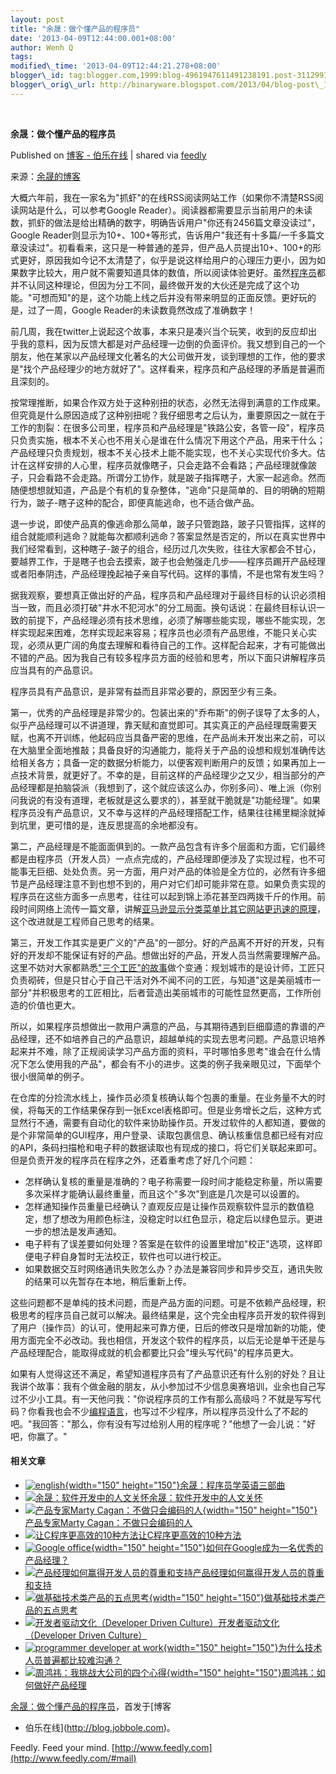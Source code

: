 ```yaml
--- 
layout: post 
title: "余晟：做个懂产品的程序员" 
date: '2013-04-09T12:44:00.001+08:00' 
author: Wenh Q
tags:
modified\_time: '2013-04-09T12:44:21.278+08:00' 
blogger\_id: tag:blogger.com,1999:blog-4961947611491238191.post-3112991589541633629
blogger\_orig\_url: http://binaryware.blogspot.com/2013/04/blog-post\_1665.html
---
```



 
<div class="article">

<div class="header">

**余晟：做个懂产品的程序员**

</div>

<div class="source">

Published on [博客 -
伯乐在线](http://blog.jobbole.com/37797/?utm_source=rss&utm_medium=rss&utm_campaign=%25e4%25bd%2599%25e6%2599%259f%25ef%25bc%259a%25e5%2581%259a%25e4%25b8%25aa%25e6%2587%2582%25e4%25ba%25a7%25e5%2593%2581%25e7%259a%2584%25e7%25a8%258b%25e5%25ba%258f%25e5%2591%2598)
| shared via [feedly](http://www.feedly.com)

</div>

<div>

来源：[余晟的博客](http://www.luanxiang.org/blog/archives/1469.html)

大概六年前，我在一家名为"抓虾"的在线RSS阅读网站工作（如果你不清楚RSS阅读网站是什么，可以参考Google
Reader）。阅读器都需要显示当前用户的未读数，抓虾的做法是给出精确的数字，明确告诉用户"你还有2456篇文章没读过"，Google
Reader则显示为10+、100+等形式，告诉用户"我还有十多篇/一千多篇文章没读过"。初看看来，这只是一种普通的差异，但产品人员提出10+、100+的形式更好，原因我如今记不太清楚了，似乎是说这样给用户的心理压力更小，因为如果数字比较大，用户就不需要知道具体的数值，所以阅读体验更好。虽然<span>[程序员](http://blog.jobbole.com/821/ "程序员的本质")</span>都并不认同这种理论，但因为分工不同，最终做开发的大伙还是完成了这个功能。"可想而知"的是，这个功能上线之后并没有带来明显的正面反馈。更好玩的是，过了一周，Google
Reader的未读数竟然改成了准确数字！

前几周，我在twitter上说起这个故事，本来只是凑兴当个玩笑，收到的反应却出乎我的意料，因为反馈大都是对产品经理一边倒的负面评价。我又想到自己的一个朋友，他在某家以产品经理文化著名的大公司做开发，谈到理想的工作，他的要求是"找个产品经理少的地方就好了"。这样看来，程序员和产品经理的矛盾是普遍而且深刻的。

按常理推断，如果合作双方处于这种别扭的状态，必然无法得到满意的工作成果。但究竟是什么原因造成了这种别扭呢？我仔细思考之后认为，重要原因之一就在于工作的割裂：在很多公司里，程序员和产品经理是"铁路公安，各管一段"，程序员只负责实施，根本不关心也不用关心是谁在什么情况下用这个产品，用来干什么；产品经理只负责规划，根本不关心技术上能不能实现，也不关心实现代价多大。估计在这样安排的人心里，程序员就像瞎子，只会走路不会看路；产品经理就像跛子，只会看路不会走路。所谓分工协作，就是跛子指挥瞎子，大家一起逃命。然而随便想想就知道，产品是个有机的复杂整体，"逃命"只是简单的、目的明确的短期行为，跛子-瞎子这种的配合，即便真能逃命，也不适合做产品。

退一步说，即使产品真的像逃命那么简单，跛子只管跑路，跛子只管指挥，这样的组合就能顺利逃命？就能每次都顺利逃命？答案显然是否定的，所以在真实世界中我们经常看到，这种瞎子-跛子的组合，经历过几次失败，往往大家都会不甘心，要越界工作，于是瞎子也会去摸索，跛子也会勉强走几步——程序员踢开产品经理或者阳奉阴违，产品经理挽起袖子亲自写代码。这样的事情，不是也常有发生吗？

据我观察，要想真正做出好的产品，程序员和产品经理对于最终目标的认识必须相当一致，而且必须打破"井水不犯河水"的分工局面。换句话说：在最终目标认识一致的前提下，产品经理必须有技术思维，必须了解哪些能实现，哪些不能实现，怎样实现起来困难，怎样实现起来容易；程序员也必须有产品思维，不能只关心实现，必须从更广阔的角度去理解和看待自己的工作。这样配合起来，才有可能做出不错的产品。因为我自己有较多程序员方面的经验和思考，所以下面只讲解程序员应当具有的产品意识。

程序员具有产品意识，是非常有益而且非常必要的，原因至少有三条。

第一，优秀的产品经理是非常少的。包装出来的"乔布斯"的例子误导了太多的人，似乎产品经理可以不讲道理，靠天赋和直觉即可。其实真正的产品经理既需要天赋，也离不开训练，他起码应当具备严密的思维，在产品尚未开发出来之前，可以在大脑里全面地推敲；具备良好的沟通能力，能将关于产品的设想和规划准确传达给相关各方；具备一定的数据分析能力，以便客观判断用户的反馈；如果再加上一点技术背景，就更好了。不幸的是，目前这样的产品经理少之又少，相当部分的产品经理都是拍脑袋派（我想到了，这个就应该这么办，你别多问）、唯上派（你别问我说的有没有道理，老板就是这么要求的），甚至就干脆就是"功能经理"。如果程序员没有产品意识，又不幸与这样的产品经理搭配工作，结果往往稀里糊涂就掉到坑里，更可惜的是，连反思提高的余地都没有。

第二，产品经理是不能面面俱到的。一款产品包含有许多个层面和方面，它们最终都是由程序员（开发人员）一点点完成的，产品经理即便涉及了实现过程，也不可能事无巨细、处处负责。另一方面，用户对产品的体验是全方位的，必然有许多细节是产品经理注意不到也想不到的，用户对它们却可能非常在意。如果负责实现的程序员在这些方面多一点思考，往往可以起到锦上添花甚至四两拨千斤的作用。前段时间网络上流传一篇文章，讲解[亚马逊显示分类菜单比其它网站更迅速的原理](http://news.cnblogs.com/n/172861/)，这个改进就是工程师自己思考的结果。

第三，开发工作其实是更广义的"产品"的一部分。好的产品离不开好的开发，只有好的开发却不能保证有好的产品。想做出好的产品，开发人员当然需要理解产品。这里不妨对大家都熟悉["三个工匠"的故事](http://zhidao.baidu.com/question/331284158.html)做个变通：规划城市的是设计师，工匠只负责砌砖，但是只甘心于自己干活对外不闻不问的工匠，与知道"这是美丽城市一部分"并积极思考的工匠相比，后者营造出美丽城市的可能性显然更高，工作所创造的价值也更大。

所以，如果程序员想做出一款用户满意的产品，与其期待遇到巨细靡遗的靠谱的产品经理，还不如培养自己的产品意识，超越单纯的实现去思考问题。产品意识培养起来并不难，除了正规阅读学习产品方面的资料，平时哪怕多思考"谁会在什么情况下怎么使用我的产品"，都会有不小的进步。这类的例子我亲眼见过，下面举个很小很简单的例子。

在仓库的分捡流水线上，操作员必须复核确认每个包裹的重量。在业务量不大的时侯，将每天的工作结果保存到一张Excel表格即可。但是业务增长之后，这种方式显然行不通，需要有自动化的软件来协助操作员。开发过软件的人都知道，要做的是个非常简单的GUI程序，用户登录、读取包裹信息、确认核重信息都已经有对应的API，条码扫描枪和电子秤的数据读取也有现成的接口，将它们关联起来即可。但是负责开发的程序员在程序之外，还着重考虑了好几个问题：

-   怎样确认复核的重量是准确的？电子称需要一段时间才能稳定称量，所以需要多次采样才能确认最终重量，而且这个"多次"到底是几次是可以设置的。
-   怎样通知操作员重量已经确认？直观反应是让操作员观察软件显示的数值稳定，想了想改为用颜色标注，没稳定时以红色显示，稳定后以绿色显示。更进一步的想法是发声通知。
-   电子秤有了误差要如何处理？答案是在软件的设置里增加"校正"选项，这样即便电子秤自身暂时无法校正，软件也可以进行校正。
-   如果数据交互时网络通讯失败怎么办？办法是兼容同步和异步交互，通讯失败的结果可以先暂存在本地，稍后重新上传。

这些问题都不是单纯的技术问题，而是产品方面的问题。可是不依赖产品经理，积极思考的程序员自己就可以解决。最终结果是，这个完全由程序员开发的软件得到了用户（操作员）的认可，使用起来可靠方便，日后的修改只是增加新的功能，使用方面完全不必改动。我也相信，开发这个软件的程序员，以后无论是单干还是与产品经理配合，能取得成就的机会都要比只会"埋头写代码"的程序员更大。

如果有人觉得这还不满足，希望知道程序员有了产品意识还有什么别的好处？且让我讲个故事：我有个做金融的朋友，从小参加过不少信息奥赛培训，业余也自己写过不少小工具。有一天他问我："你说程序员的工作有那么高级吗？不就是写写代码？你看我也会不少<span>[编程语言](http://blog.jobbole.com/tag/%E7%BC%96%E7%A8%8B%E8%AF%AD%E8%A8%80/ "如何选择语言和编程语言排名相关文章")</span>，也写过不少程序，所以程序员没什么了不起的吧。"我回答："那么，你有没有写过给别人用的程序呢？"他想了一会儿说："好吧，你赢了。"

#### 相关文章

-   [![english](http://blog.jobbole.com/wp-content/uploads/2012/03/english-150x150.jpg){width="150"
    height="150"}](http://blog.jobbole.com/14972/)[余晟：程序员学英语三部曲](http://blog.jobbole.com/14972/)
-   [![余晟：软件开发中的人文关怀](http://blog.jobbole.com/wp-content/uploads/2011/11/software-development-logo.jpg)](http://blog.jobbole.com/34108/)[余晟：软件开发中的人文关怀](http://blog.jobbole.com/34108/)
-   [![产品专家Marty
    Cagan：不做只会编码的人](http://blog.jobbole.com/wp-content/uploads/2012/01/Marty-Cagan-150x150.jpg){width="150"
    height="150"}](http://blog.jobbole.com/11431/)[产品专家Marty
    Cagan：不做只会编码的人](http://blog.jobbole.com/11431/)
-   [![让C程序更高效的10种方法](http://www.jobbole.net/wp-content/uploads/2013/02/fibonacci-recursion-tree-300x174-150x150.png)](http://blog.jobbole.com/1198/)[让C程序更高效的10种方法](http://blog.jobbole.com/1198/)
-   [![Google
    office](http://blog.jobbole.com/wp-content/uploads/2012/02/Google-office-150x150.jpg){width="150"
    height="150"}](http://blog.jobbole.com/13405/)[如何在Google成为一名优秀的产品经理？](http://blog.jobbole.com/13405/)
-   [![产品经理如何赢得开发人员的尊重和支持](http://blog.jobbole.com/wp-content/uploads/2011/11/team-management-logo.jpg)](http://blog.jobbole.com/21787/)[产品经理如何赢得开发人员的尊重和支持](http://blog.jobbole.com/21787/)
-   [![做基础技术类产品的五点思考](http://blog.jobbole.com/wp-content/uploads/2013/03/basic-science-150x150.jpg){width="150"
    height="150"}](http://blog.jobbole.com/36475/)[做基础技术类产品的五点思考](http://blog.jobbole.com/36475/)
-   [![开发者驱动文化（Developer Driven
    Culture）](http://blog.jobbole.com/wp-content/plugins/wordpress-23-related-posts-plugin/static/thumbs/8.jpg)](http://blog.jobbole.com/36797/)[开发者驱动文化（Developer
    Driven Culture）](http://blog.jobbole.com/36797/)
-   [![programmer developer at
    work](http://blog.jobbole.com/wp-content/uploads/2012/08/programmer-developer-at-work-150x150.jpg){width="150"
    height="150"}](http://blog.jobbole.com/26092/)[为什么技术人员普遍都比较难沟通？](http://blog.jobbole.com/26092/)
-   [![周鸿祎：我挑战大公司的四个心得](http://blog.jobbole.com/wp-content/uploads/2012/11/zhou-hong-yi-150x150.jpg){width="150"
    height="150"}](http://blog.jobbole.com/30493/)[周鸿祎：如何做好产品经理](http://blog.jobbole.com/30493/)

[余晟：做个懂产品的程序员](http://blog.jobbole.com/37797/)，首发于[博客
- 伯乐在线](http://blog.jobbole.com)。

</div>




</div>

<div class="footer">

Feedly. Feed your mind.
[http://www.feedly.com](http://www.feedly.com/#mail)

</div>
